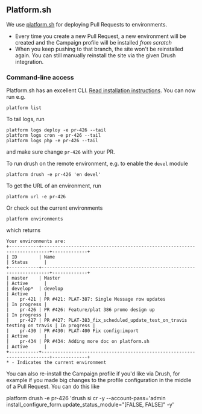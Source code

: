 ## Platform.sh

We use [platform.sh](http://platform.sh) for deploying Pull Requests to environments.

* Every time you create a new Pull Request, a new environment will be created and the Campaign profile will be installed *from scratch*
* When you keep pushing to that branch, the site won't be reinstalled again. You can still manually reinstall the site via the given Drush integration.

### Command-line access

Platform.sh has an excellent CLI. [Read installation instructions](https://docs.platform.sh/drupal/guides/prerequisites/platform-cli.html). You can now run e.g.

	platform list
	
To tail logs, run

	platform logs deploy -e pr-426 --tail
	platform logs cron -e pr-426 --tail
	platform logs php -e pr-426 --tail
	
and make sure change `pr-426` with your PR.

To run drush on the remote environment, e.g. to enable the `devel` module

	platform drush -e pr-426 'en devel'
	
To get the URL of an environment, run

	platform url -e pr-426
 	
Or check out the current environments

	platform environments
	
which returns
	
	Your environments are: 
	+-----------+-------------------------------------------------------------------------+-------------+
	| ID        | Name                                                                    | Status      |
	+-----------+-------------------------------------------------------------------------+-------------+
	| master    | Master                                                                  | Active      |
	| develop*  | develop                                                                 | Active      |
	|    pr-421 | PR #421: PLAT-387: Single Message row updates                           | In progress |
	|    pr-426 | PR #426: Feature/plat 386 promo design up                               | In progress |
	|    pr-427 | PR #427: PLAT-383_fix_scheduled_update_test_on_travis testing on travis | In progress |
	|    pr-430 | PR #430: PLAT-400 Fix config:import                                     | Active      |
	|    pr-434 | PR #434: Adding more doc on platform.sh                                 | Active      |
	+-----------+-------------------------------------------------------------------------+-------------+
	* - Indicates the current environment

You can also re-install the Campaign profile if you'd like via Drush, for example if you made big changes to the profile configuration in the middle of a Pull Request. You can do this like

  platform drush -e pr-426 'drush si cr -y --account-pass='admin install_configure_form.update_status_module="[FALSE, FALSE]" -y'
